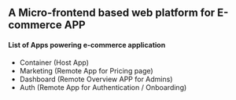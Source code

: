 ## A Micro-frontend based web platform for E-commerce APP 
#### List of Apps powering e-commerce application 
- Container (Host App)
- Marketing (Remote App for Pricing page)
- Dashboard (Remote Overview APP for Admins)
- Auth (Remote App for Authentication / Onboarding) 
